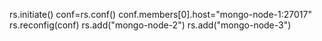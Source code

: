 

rs.initiate()
conf=rs.conf()
conf.members[0].host="mongo-node-1:27017"
rs.reconfig(conf)
rs.add("mongo-node-2")
rs.add("mongo-node-3")
